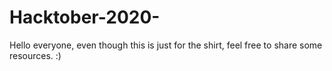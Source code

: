 # Hacktober-2020-

Hello everyone, even though this is just for the shirt, feel free to share some resources. :)

